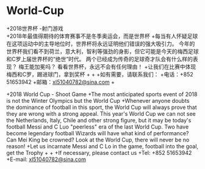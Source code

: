 # World-Cup
+2018世界杯 -射门游戏   
+2018年最值得期待的体育赛事不是冬季奥运会，而是世界杯
+每当有人怀疑足球在这项运动中的主导地位时，世界杯将永远证明他们错误的强大吸引力。 今年的世界杯我们看不到荷兰，意大利，智利等强劲的身影，但它可能是今天的梅西足球和C罗上届世界杯的“绝世”时代。 两个已经成为传奇的足球奇才队会有什么样的表现？ 梅王能加冕吗？ 看看世界杯，永远不会有任何理由！
+让我们在比赛中体现梅西和C罗，踢进球门，拿到奖杯
+
+
+如有需要，请联系我们：
+电话：+852 51653942
+邮箱：xl51040782@sina.com
+





+2018 World Cup - Shoot Game
+The most anticipated sports event of 2018 is not the Winter Olympics but the World Cup
+Whenever anyone doubts the dominance of football in this sport, the World Cup will always prove that they are wrong with a strong appeal. This year's World Cup we can not see the Netherlands, Italy, Chile and other strong figure, but it may be today's football Messi and C Luo "peerless" era of the last World Cup. Two have become legendary football Wizards will have what kind of performance? Can Mei King be crowned? Look at the World Cup, there will never be no reason!
+Let us incarnate Messi and C Lo in the game, football into the goal, get the Trophy 
+
+
+If necessary, please contact us
+Tel: +852 51653942
+E-mail: xl51040782@sina.com
